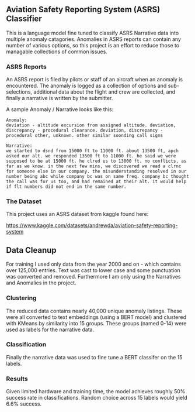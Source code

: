 ## Aviation Safety Reporting System (ASRS) Classifier
This is a language model fine tuned to classify ASRS Narrative data into multiple anomaly catagories. Anomalies in ASRS reports can contain any number of various options, so this project is an effort to reduce those to managable collections of common issues. 

### ASRS Reports
An ASRS report is filed by pilots or staff of an aircraft when an anomaly is encountered. The anomaly is logged as a collection of options and sub-selections, additional data about the flight and crew are collected, and finally a narrative is written by the submitter. 

A sample Anomaly / Narrative looks like this:

    Anomaly: 
    deviation - altitude excursion from assigned altitude. deviation, discrepancy - procedural clearance. deviation, discrepancy - procedural other, unknown. other similar soonding call signs
    
    Narrative: 
    we started to dsnd from 15000 ft to 11000 ft. about 13500 ft, apch asked our alt. we responded 13500 ft to 11000 ft. he said we were supposed to be at 15000 ft. he clred us to 13000 ft. no conflicts, as far as we know. in the next few mins, we discovered we read a clrnc for someone else in our company. the misunderstanding resolved in our number being abc while company bc was on same freq. company bc thought the call was for us too, and had remained at their alt. it would help if flt numbers did not end in the same number.

### The Dataset
This project uses an ASRS dataset from kaggle found here:

https://www.kaggle.com/datasets/andrewda/aviation-safety-reporting-system


## Data Cleanup
For training I used only data from the year 2000 and on - which contains over 125,000 entries. Text was cast to lower case and some punctuation was converted and removed. Furthermore I am only using the Narratives and Anomalies in the project. 

### Clustering
The reduced data contains nearly 40,000 unique anomaly listings. These were all converted to text embeddings (using a BERT model) and clustered with KMeans by similarity into 15 groups. These groups (named 0-14) were used as labels for the narrative data.

### Classification
Finally the narrative data was used to fine tune a BERT classifer on the 15 labels.

### Results
Given limited hardware and training time, the model achieves roughly 50% success rate in classifications. Random choice across 15 labels would yield 6.6% success. 



